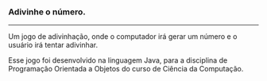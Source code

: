 ### Adivinhe o número.
<hr>
<p>Um jogo de adivinhação, onde o computador irá gerar um número e o usuário irá tentar adivinhar.</p>
<p>Esse jogo foi desenvolvido na linguagem Java, para a disciplina de Programação Orientada a Objetos do curso de Ciência da Computação.</p>
